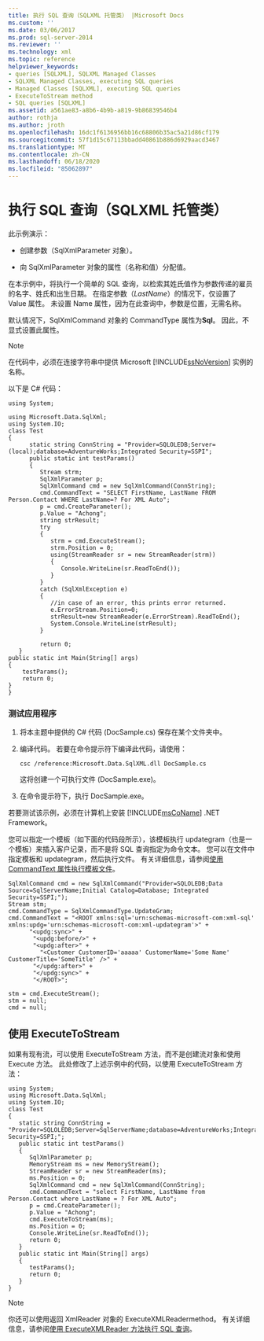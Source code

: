 ```yaml
---
title: 执行 SQL 查询（SQLXML 托管类） |Microsoft Docs
ms.custom: ''
ms.date: 03/06/2017
ms.prod: sql-server-2014
ms.reviewer: ''
ms.technology: xml
ms.topic: reference
helpviewer_keywords:
- queries [SQLXML], SQLXML Managed Classes
- SQLXML Managed Classes, executing SQL queries
- Managed Classes [SQLXML], executing SQL queries
- ExecuteToStream method
- SQL queries [SQLXML]
ms.assetid: a561ae83-a8b6-4b9b-a819-9b86839546b4
author: rothja
ms.author: jroth
ms.openlocfilehash: 16dc1f6136956bb16c68806b35ac5a21d86cf179
ms.sourcegitcommit: 57f1d15c67113bbadd40861b886d6929aacd3467
ms.translationtype: MT
ms.contentlocale: zh-CN
ms.lasthandoff: 06/18/2020
ms.locfileid: "85062897"
---
```

# <a name="executing-sql-queries-sqlxml-managed-classes"></a>执行 SQL 查询（SQLXML 托管类）
  此示例演示：  
  
-   创建参数（SqlXmlParameter 对象）。  
  
-   向 SqlXmlParameter 对象的属性（名称和值）分配值。  
  
 在本示例中，将执行一个简单的 SQL 查询，以检索其姓氏值作为参数传递的雇员的名字、姓氏和出生日期。 在指定参数（*LastName*）的情况下，仅设置了 Value 属性。 未设置 Name 属性，因为在此查询中，参数是位置，无需名称。  
  
 默认情况下，SqlXmlCommand 对象的 CommandType 属性为**Sql**。 因此，不显式设置此属性。  
  
> [!NOTE]  
>  在代码中，必须在连接字符串中提供 Microsoft [!INCLUDE[ssNoVersion](../../../includes/ssnoversion-md.md)] 实例的名称。  
  
 以下是 C# 代码：  
  
```  
using System;  
  
using Microsoft.Data.SqlXml;  
using System.IO;  
class Test  
{  
      static string ConnString = "Provider=SQLOLEDB;Server=(local);database=AdventureWorks;Integrated Security=SSPI";  
      public static int testParams()  
      {  
         Stream strm;  
         SqlXmlParameter p;  
         SqlXmlCommand cmd = new SqlXmlCommand(ConnString);        
         cmd.CommandText = "SELECT FirstName, LastName FROM Person.Contact WHERE LastName=? For XML Auto";  
         p = cmd.CreateParameter();  
         p.Value = "Achong";  
         string strResult;  
         try   
         {  
            strm = cmd.ExecuteStream();  
            strm.Position = 0;  
            using(StreamReader sr = new StreamReader(strm))  
            {  
               Console.WriteLine(sr.ReadToEnd());  
            }  
         }  
         catch (SqlXmlException e)  
         {  
            //in case of an error, this prints error returned.  
            e.ErrorStream.Position=0;  
            strResult=new StreamReader(e.ErrorStream).ReadToEnd();  
            System.Console.WriteLine(strResult);  
         }  
  
         return 0;  
   }  
public static int Main(String[] args)  
{  
    testParams();  
    return 0;  
}  
}  
```  
  
### <a name="to-test-the-application"></a>测试应用程序  
  
1.  将本主题中提供的 C# 代码 (DocSample.cs) 保存在某个文件夹中。  
  
2.  编译代码。 若要在命令提示符下编译此代码，请使用：  
  
    ```  
    csc /reference:Microsoft.Data.SqlXML.dll DocSample.cs  
    ```  
  
     这将创建一个可执行文件 (DocSample.exe)。  
  
3.  在命令提示符下，执行 DocSample.exe。  
  
 若要测试该示例，必须在计算机上安装 [!INCLUDE[msCoName](../../../includes/msconame-md.md)] .NET Framework。  
  
 您可以指定一个模板（如下面的代码段所示），该模板执行 updategram（也是一个模板）来插入客户记录，而不是将 SQL 查询指定为命令文本。 您可以在文件中指定模板和 updategram，然后执行文件。 有关详细信息，请参阅[使用 CommandText 属性执行模板文件](executing-template-files-by-using-the-commandtext-property.md)。  
  
```  
SqlXmlCommand cmd = new SqlXmlCommand("Provider=SQLOLEDB;Data Source=SqlServerName;Initial Catalog=Database; Integrated Security=SSPI;");  
Stream stm;  
cmd.CommandType = SqlXmlCommandType.UpdateGram;  
cmd.CommandText = "<ROOT xmlns:sql='urn:schemas-microsoft-com:xml-sql' xmlns:updg='urn:schemas-microsoft-com:xml-updategram'>" +  
      "<updg:sync>" +  
       "<updg:before/>" +  
       "<updg:after>" +  
         "<Customer CustomerID='aaaaa' CustomerName='Some Name' CustomerTitle='SomeTitle' />" +  
       "</updg:after>" +  
       "</updg:sync>" +  
       "</ROOT>";  
  
stm = cmd.ExecuteStream();  
stm = null;  
cmd = null;  
```  
  
## <a name="using-executetostream"></a>使用 ExecuteToStream  
 如果有现有流，可以使用 ExecuteToStream 方法，而不是创建流对象和使用 Execute 方法。 此处修改了上述示例中的代码，以使用 ExecuteToStream 方法：  
  
```  
using System;  
using Microsoft.Data.SqlXml;  
using System.IO;  
class Test  
{  
   static string ConnString = "Provider=SQLOLEDB;Server=SqlServerName;database=AdventureWorks;Integrated Security=SSPI;";  
   public static int testParams()  
   {  
      SqlXmlParameter p;  
      MemoryStream ms = new MemoryStream();  
      StreamReader sr = new StreamReader(ms);  
      ms.Position = 0;  
      SqlXmlCommand cmd = new SqlXmlCommand(ConnString);  
      cmd.CommandText = "select FirstName, LastName from Person.Contact where LastName = ? For XML Auto";  
      p = cmd.CreateParameter();  
      p.Value = "Achong";  
      cmd.ExecuteToStream(ms);  
      ms.Position = 0;  
      Console.WriteLine(sr.ReadToEnd());  
      return 0;        
   }  
   public static int Main(String[] args)  
   {  
      testParams();     
      return 0;  
   }  
}  
```  
  
> [!NOTE]  
>  你还可以使用返回 XmlReader 对象的 ExecuteXMLReadermethod。 有关详细信息，请参阅[使用 ExecuteXMLReader 方法执行 SQL 查询](executing-sql-queries-by-using-the-executexmlreader-method.md)。  
  
  
